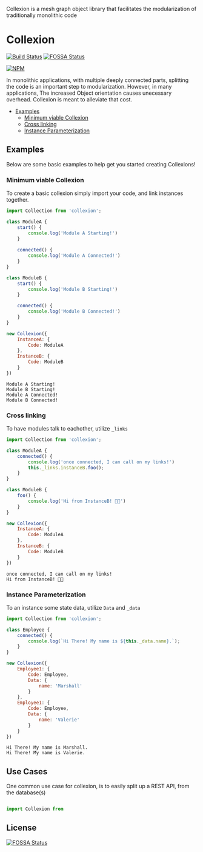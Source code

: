Collexion is a mesh graph object library that facilitates the modularization
of traditionally monolithic code

# Collexion
[![Build Status](https://travis-ci.org/marcus13345/Collexion.svg?branch=master)](https://travis-ci.org/marcus13345/Collexion)
[![FOSSA Status](https://app.fossa.io/api/projects/git%2Bgithub.com%2Fmarcus13345%2FCollexion.svg?type=shield)](https://app.fossa.io/projects/git%2Bgithub.com%2Fmarcus13345%2FCollexion?ref=badge_shield)

[![NPM](https://nodei.co/npm/collexion.png?downloads=true&downloadRank=true)](https://nodei.co/npm/collexion/)

In monolithic applications, with multiple deeply connected parts, splitting the code is an important step to modularization. However, in many applications, The increased Object orientation causes unecessary overhead. Collexion is meant to alleviate that cost.

- [Examples](#examples)
	- [Minimum viable Collexion](#minimum-viable-collexion)
	- [Cross linking](#cross-linking)
	- [Instance Parameterization](#instance-parameterization)

## Examples

Below are some basic examples to help get you started creating Collexions!

### Minimum viable Collexion

To create a basic collexion simply import your code, and link instances together.

```javascript
import Collection from 'collexion';

class ModuleA {
	start() {
		console.log('Module A Starting!')
	}
	
	connected() {
		console.log('Module A Connected!')
	}
}

class ModuleB {
	start() {
		console.log('Module B Starting!')
	}

	connected() {
		console.log('Module B Connected!')
	}
}

new Collexion({
	InstanceA: {
		Code: ModuleA
	},
	InstanceB: {
		Code: ModuleB
	}
})

```
```
Module A Starting!
Module B Starting!
Module A Connected!
Module B Connected!
```

### Cross linking

To have modules talk to eachother, utilize `_links`

```javascript
import Collection from 'collexion';

class ModuleA {
	connected() {
		console.log('once connected, I can call on my links!')
		this._links.instanceB.foo();
	}
}

class ModuleB {
	foo() {
		console.log('Hi from InstanceB! 👩‍🎤')
	}
}

new Collexion({
	InstanceA: {
		Code: ModuleA
	},
	InstanceB: {
		Code: ModuleB
	}
})

```
```
once connected, I can call on my links!
Hi from InstanceB! 👩‍🎤
```

### Instance Parameterization

To an instance some state data, utilize `Data` and `_data`

```javascript
import Collection from 'collexion';

class Employee {
	connected() {
		console.log(`Hi There! My name is ${this._data.name}.`);
	}
}

new Collexion({
	Employee1: {
		Code: Employee,
		Data: {
			name: 'Marshall'
		}
	},
	Employee1: {
		Code: Employee,
		Data: {
			name: 'Valerie'
		}
	}
})

```
```
Hi There! My name is Marshall.
Hi There! My name is Valerie.
```



## Use Cases

One common use case for collexion, is to easily split up a REST API, from the database(s)

```javascript

import Collexion from

```

## License
[![FOSSA Status](https://app.fossa.io/api/projects/git%2Bgithub.com%2Fmarcus13345%2FCollexion.svg?type=large)](https://app.fossa.io/projects/git%2Bgithub.com%2Fmarcus13345%2FCollexion?ref=badge_large)